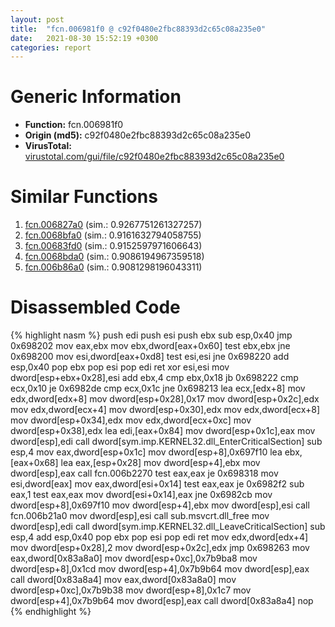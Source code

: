 ```yaml
---
layout: post
title:  "fcn.006981f0 @ c92f0480e2fbc88393d2c65c08a235e0"
date:   2021-08-30 15:52:19 +0300
categories: report
---
```


# Generic Information
- **Function:** fcn.006981f0
- **Origin (md5):** c92f0480e2fbc88393d2c65c08a235e0
- **VirusTotal:** [virustotal.com/gui/file/c92f0480e2fbc88393d2c65c08a235e0][virustotal_ref]



# Similar Functions

1. [fcn.006827a0][similar_1_ref] (sim.: 0.9267751261327257)
2. [fcn.0068bfa0][similar_2_ref] (sim.: 0.9161632794058755)
3. [fcn.00683fd0][similar_3_ref] (sim.: 0.9152597971606643)
4. [fcn.0068bda0][similar_4_ref] (sim.: 0.9086194967359518)
5. [fcn.006b86a0][similar_5_ref] (sim.: 0.9081298196043311)


# Disassembled Code

{% highlight nasm %}
push edi
push esi
push ebx
sub esp,0x40
jmp 0x698202
mov eax,ebx
mov ebx,dword[eax+0x60]
test ebx,ebx
jne 0x698200
mov esi,dword[eax+0xd8]
test esi,esi
jne 0x698220
add esp,0x40
pop ebx
pop esi
pop edi
ret 
xor esi,esi
mov dword[esp+ebx+0x28],esi
add ebx,4
cmp ebx,0x18
jb 0x698222
cmp ecx,0x10
je 0x6982de
cmp ecx,0x1c
jne 0x698213
lea ecx,[edx+8]
mov edx,dword[edx+8]
mov dword[esp+0x28],0x17
mov dword[esp+0x2c],edx
mov edx,dword[ecx+4]
mov dword[esp+0x30],edx
mov edx,dword[ecx+8]
mov dword[esp+0x34],edx
mov edx,dword[ecx+0xc]
mov dword[esp+0x38],edx
lea edi,[eax+0x84]
mov dword[esp+0x1c],eax
mov dword[esp],edi
call dword[sym.imp.KERNEL32.dll_EnterCriticalSection]
sub esp,4
mov eax,dword[esp+0x1c]
mov dword[esp+8],0x697f10
lea ebx,[eax+0x68]
lea eax,[esp+0x28]
mov dword[esp+4],ebx
mov dword[esp],eax
call fcn.006b2270
test eax,eax
je 0x698318
mov esi,dword[eax]
mov eax,dword[esi+0x14]
test eax,eax
je 0x6982f2
sub eax,1
test eax,eax
mov dword[esi+0x14],eax
jne 0x6982cb
mov dword[esp+8],0x697f10
mov dword[esp+4],ebx
mov dword[esp],esi
call fcn.006b21a0
mov dword[esp],esi
call sub.msvcrt.dll_free
mov dword[esp],edi
call dword[sym.imp.KERNEL32.dll_LeaveCriticalSection]
sub esp,4
add esp,0x40
pop ebx
pop esi
pop edi
ret 
mov edx,dword[edx+4]
mov dword[esp+0x28],2
mov dword[esp+0x2c],edx
jmp 0x698263
mov eax,dword[0x83a8a0]
mov dword[esp+0xc],0x7b9ba8
mov dword[esp+8],0x1cd
mov dword[esp+4],0x7b9b64
mov dword[esp],eax
call dword[0x83a8a4]
mov eax,dword[0x83a8a0]
mov dword[esp+0xc],0x7b9b38
mov dword[esp+8],0x1c7
mov dword[esp+4],0x7b9b64
mov dword[esp],eax
call dword[0x83a8a4]
nop 
{% endhighlight %}


[similar_1_ref]: /report/fcn.006827a0@c92f0480e2fbc88393d2c65c08a235e0
[similar_2_ref]: /report/fcn.0068bfa0@c92f0480e2fbc88393d2c65c08a235e0
[similar_3_ref]: /report/fcn.00683fd0@c92f0480e2fbc88393d2c65c08a235e0
[similar_4_ref]: /report/fcn.0068bda0@c92f0480e2fbc88393d2c65c08a235e0
[similar_5_ref]: /report/fcn.006b86a0@c92f0480e2fbc88393d2c65c08a235e0
[virustotal_ref]: https://www.virustotal.com/gui/file/c92f0480e2fbc88393d2c65c08a235e0